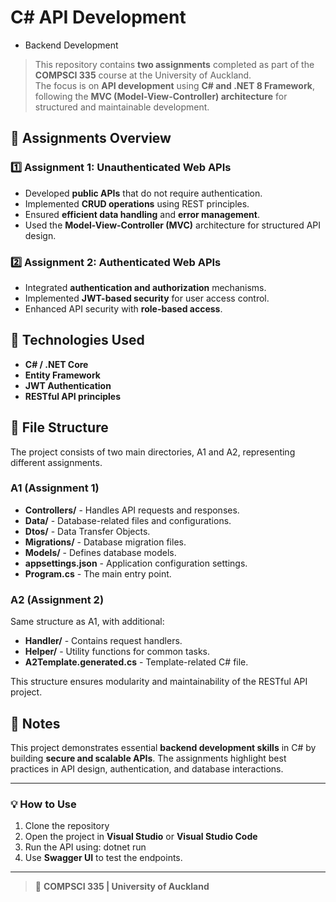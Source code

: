 # C# API Development
- Backend Development
  

> This repository contains **two assignments** completed as part of the **COMPSCI 335** course at the University of Auckland.  
> The focus is on **API development** using **C# and .NET 8 Framework**, following the **MVC (Model-View-Controller) architecture** for structured and maintainable development.

## 📝 Assignments Overview

### 1️⃣ Assignment 1: Unauthenticated Web APIs  
- Developed **public APIs** that do not require authentication.
- Implemented **CRUD operations** using REST principles.
- Ensured **efficient data handling** and **error management**.
- Used the **Model-View-Controller (MVC)** architecture for structured API design.

### 2️⃣ Assignment 2: Authenticated Web APIs  
- Integrated **authentication and authorization** mechanisms.
- Implemented **JWT-based security** for user access control.
- Enhanced API security with **role-based access**.

## 🚀 Technologies Used
- **C# / .NET Core**
- **Entity Framework**
- **JWT Authentication**
- **RESTful API principles**

## 📂 File Structure
The project consists of two main directories, A1 and A2, representing different assignments.

### A1 (Assignment 1)
- **Controllers/** - Handles API requests and responses.
- **Data/** - Database-related files and configurations.
- **Dtos/** - Data Transfer Objects.
- **Migrations/** - Database migration files.
- **Models/** - Defines database models.
- **appsettings.json** - Application configuration settings.
- **Program.cs** - The main entry point.

### A2 (Assignment 2)
Same structure as A1, with additional:
- **Handler/** - Contains request handlers.
- **Helper/** - Utility functions for common tasks.
- **A2Template.generated.cs** - Template-related C# file.

This structure ensures modularity and maintainability of the RESTful API project.

## 📌 Notes
This project demonstrates essential **backend development skills** in C# by building **secure and scalable APIs**. The assignments highlight best practices in API design, authentication, and database interactions.

---

### 💡 How to Use
1. Clone the repository
2. Open the project in **Visual Studio** or **Visual Studio Code**
3. Run the API using: dotnet run
4. Use **Swagger UI** to test the endpoints.

---

> 📌 **COMPSCI 335 | University of Auckland**

